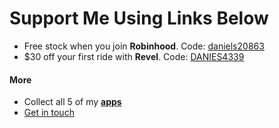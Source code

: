 # Support Me Using Links Below
- Free stock when you join **Robinhood**. Code: [daniels20863](https://join.robinhood.com/daniels20863)
- $30 off your first ride with **Revel**. Code: [DANIES4339](http://app.gorevel.com/redeem-code/DANIES4339)
#### More
- Collect all 5 of my **[apps](https://apps.apple.com/us/developer/daniel-springer/id1402417666)**
- [Get in touch](https://docs.google.com/forms/d/e/1FAIpQLSer21aRP8VWdepd9tBP8HmR5MH2-rOBfRq34GLQ-FwglpfRdg/viewform)